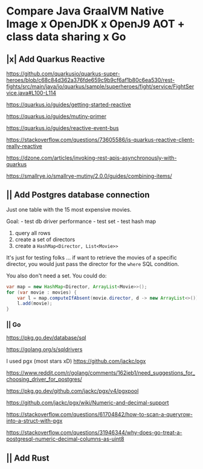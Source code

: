 # Compare Java GraalVM Native Image x OpenJDK x OpenJ9 AOT + class data sharing x Go



## |x| Add Quarkus Reactive

https://github.com/quarkusio/quarkus-super-heroes/blob/c68c84d362a376fde659c9b9cf6af1b80c6ea530/rest-fights/src/main/java/io/quarkus/sample/superheroes/fight/service/FightService.java#L100-L114

https://quarkus.io/guides/getting-started-reactive

https://quarkus.io/guides/mutiny-primer

https://quarkus.io/guides/reactive-event-bus

https://stackoverflow.com/questions/73605586/is-quarkus-reactive-client-really-reactive

https://dzone.com/articles/invoking-rest-apis-asynchronously-with-quarkus

https://smallrye.io/smallrye-mutiny/2.0.0/guides/combining-items/



## || Add Postgres database connection

Just one table with the 15 most expensive movies.

Goal:
	- test db driver performance
	- test set
	- test hash map

1) query all rows
2) create a set of directors
3) create a `HashMap<Director, List<Movie>>`

It's just for testing folks ... if want to retrieve the movies of a
specific director, you would just pass the director for the `where`
SQL condition.

You also don't need a set. You could do:

```java
var map = new HashMap<Director, ArrayList<Movie>>();
for (var movie : movies) {
	var l = map.computeIfAbsent(movie.director, d -> new ArrayList<>());
	l.add(movie);
}
```

### || Go

https://pkg.go.dev/database/sql

https://golang.org/s/sqldrivers

I used pgx (most stars xD)
https://github.com/jackc/pgx

https://www.reddit.com/r/golang/comments/162ieb1/need_suggestions_for_choosing_driver_for_postgres/

https://pkg.go.dev/github.com/jackc/pgx/v4/pgxpool

https://github.com/jackc/pgx/wiki/Numeric-and-decimal-support

https://stackoverflow.com/questions/61704842/how-to-scan-a-queryrow-into-a-struct-with-pgx

https://stackoverflow.com/questions/31946344/why-does-go-treat-a-postgresql-numeric-decimal-columns-as-uint8


## || Add Rust

